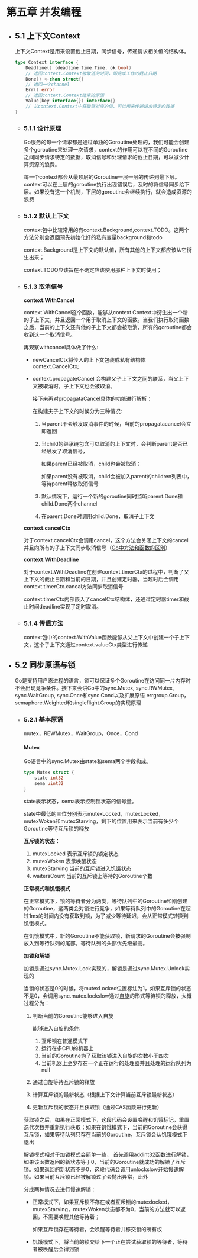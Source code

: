 # 第五章 并发编程

* ## 5.1 上下文Context

  上下文Context是用来设置截止日期，同步信号，传递请求相关值的结构体。

  ```go
  type Context interface {
      Deadline() (deadline time.Time, ok bool)
      // 返回context.Context被取消的时间，即完成工作的截止日期
      Done() <-chan struct{}
      // 返回一个channel
      Err() error
      // 返回context.Context结束的原因
      Value(key interface{}) interface{}
      // 从context.Context中获取键对应的值，可以用来传递请求特定的数据
  }
  ```

  * ### 5.1.1 设计原理

    Go服务的每一个请求都是通过单独的Goroutine处理的，我们可能会创建多个goroutine来处理一次请求，context的作用可以在不同的Goroutine之间同步请求特定的数据，取消信号和处理请求的截止日期，可以减少计算资源的浪费。

    每一个context都会从最顶层的Goroutine一层一层的传递到最下层。context可以在上层的goroutine执行出现错误后，及时的将信号同步给下层。如果没有这一个机制，下层的goroutine会继续执行，就会造成资源的浪费

  * ### 5.1.2 默认上下文

    context包中比较常用的有context.Background,context.TODO。这两个方法分别会返回预先初始化好的私有变量background和todo

    context.Background是上下文的默认值，所有其他的上下文都应该从它衍生出来；

    context.TODO应该旨在不确定应该使用那种上下文时使用；

  * ### 5.1.3 取消信号

    **context.WithCancel**

    context.WithCancel这个函数，能够从context.Context中衍生出一个新的子上下文，并且返回一个用于取消上下文的函数。当我们执行取消函数之后，当前的上下文还有他的子上下文都会被取消，所有的goroutine都会收到这一个取消信号。

    再观察withcancel具体做了什么:

    * newCancelCtx将传入的上下文包装成私有结构体 context.CancelCtx;

    * context.propagateCancel 会构建父子上下文之间的联系，当父上下文被取消时，子上下文也会被取消。

      接下来再对propagataCancel具体的功能进行解析：

      在构建夫子上下文的时候分为三种情况:

      1. 当parent不会触发取消事件的时候，当前的propagatacancel会立即返回

      2. 当child的继承链包含可以取消的上下文时，会判断parent是否已经触发了取消信号，

         如果parent已经被取消，child也会被取消；

         如果parent没有被取消，child会被加入parent的children列表中，等待parent释放取消信号

      3. 默认情况下，运行一个新的goroutine同时监听parent.Done和child.Done两个channel

      4. 在parent.Done时调用child.Done，取消子上下文

    **context.cancelCtx**

    对于context.cancelCtx会调用cancel，这个方法会关闭上下文的cancel并且向所有的子上下文同步取消信号（[Go中方法和函数的区别](http://www.mamicode.com/info-detail-2959122.html)）

    **context.WithDeadline**

    对于context.WithDeadline在创建context.timerCtx的过程中，判断了父上下文的截止日期和当前的日期，并且创建定时器，当超时后会调用context.timerCtx.cancal方法同步取消信号

    context.timerCtx内部嵌入了cancelCtx结构体，还通过定时器timer和截止时间deadline实现了定时取消。

  * ### 5.1.4 传值方法

    context包中的context.WithValue函数能够从父上下文中创建一个子上下文，这个子上下文通过context.valueCtx类型进行传递
  
    
  
* ## 5.2 同步原语与锁

  Go是支持用户态进程的语言，锁可以保证多个Goroutine在访问同一片内存时不会出现竞争条件。接下来会讲Go中的sync.Mutex, sync.RWMutex, sync.WaitGroup, sync.Once和sync.Cond以及扩展原语 errgroup.Group，semaphore.Weighted和singleflight.Group的实现原理

  * ### 5.2.1 基本原语

    mutex，REWMutex，WaitGroup，Once，Cond

    #### Mutex

    Go语言中的sync.Mutex由state和sema两个字段构成。

    ```go
    type Mutex struct {
        state int32
        sema uint32
    }
    ```

    state表示状态，sema表示控制锁状态的信号量。

    state中最低的三位分别表示mutexLocked，mutexLocked，mutexWoken和mutexStarving，剩下的位置用来表示当前有多少个Goroutine等待互斥锁的释放

    **互斥锁的状态：**

    1. mutexLocked 表示互斥锁的锁定状态
    2. mutexWoken 表示唤醒状态
    3. mutexStarving 当前的互斥锁进入饥饿状态
    4. waitersCount 当前的互斥锁上等待的Goroutine个数

    **正常模式和饥饿模式**

    在正常模式下，锁的等待者分为两类，等待队列中的Goroutine和刚创建的Goroutine，这两类会对锁进行竞争，如果等待队列中的Goroutine在超过1ms的时间内没有获取到锁，为了减少等待延迟，会从正常模式转换到饥饿模式。

    在饥饿模式中，新的Goroutine不能获取锁，新请求的Goroutine会被强制放入到等待队列的尾部。等待队列的头部优先级最高。

    **加锁和解锁**

    加锁是通过sync.Mutex.Lock实现的，解锁是通过sync.Mutex.Unlock实现的

    当锁的状态是0的时候，将mutexLocked位置标注为1，如果互斥锁的状态不是0，会调用sync.mutex.lockslow通过[自旋](https://blog.csdn.net/loveqishan/article/details/89874249)的形式等待锁的释放，大概过程分为：

    1. 判断当前的Goroutine能够进入自旋

       能够进入自旋的条件:

       1. 互斥锁在普通模式下
       2. 运行在多CPU的机器上
       3. 当前的Goroutine为了获取该锁进入自旋的次数小于四次
       4. 当前机器上至少存在一个正在运行的处理器并且处理的运行队列为null

    2. 通过自旋等待互斥锁的释放

    3. 计算互斥锁的最新状态（根据上下文计算当前互斥锁最新状态）

    4. 更新互斥锁的状态并且获取锁（通过CAS函数进行更新）

    获取锁之后，如果在正常模式下，这段代码会设置唤醒和饥饿标记，重置迭代次数并重新执行获取；如果在饥饿模式下，当前的Goroutine会获得互斥锁，如果等待队列只存在当前的Goroutine，互斥锁会从饥饿模式下退出

    解锁模式相对于加锁模式会简单一些， 首先调用addint32函数进行解锁，如果该函数返回的新状态等于0，当前的Goroutine就成功的解锁了互斥锁。如果返回的新状态不是0，这段代码会调用unlockslow开始慢速解锁。如果当前互斥锁已经被解锁过了会抛出异常，此外

    分成两种情况去进行慢速解锁：

    * 正常模式下，如果互斥锁不存在或者互斥锁的mutexlocked，mutexStarving，mutexWoken状态都不为0，当前的方法就可以返回，不需要唤醒其他等待着；

      如果互斥锁存在等待着，会唤醒等待着并移交锁的所有权

    * 饥饿模式下，将当前的锁交给下一个正在尝试获取锁的等待者，等待者被唤醒后会得到锁

    

